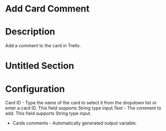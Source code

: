 ﻿# Add Card Comment

# Description

Add a comment to the card in Trello.

# Untitled Section

# Configuration

Card ID - Type the name of the card to select it from the dropdown list or
            enter a card ID. This field supports String type input.Text - The comment to add. This field supports String type
            input.





* Cards comments - Automatically generated output variable.
